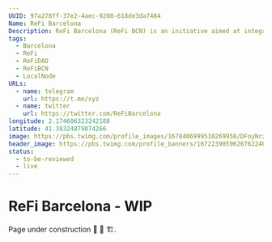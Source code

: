 ```yaml
---
UUID: 97a278ff-37e2-4aec-9208-618de3da7484
Name: ReFi Barcelona
Description: ReFi Barcelona (ReFi BCN) is an initiative aimed at integrating regenerative finance principles within the unique context of Barcelona.
tags:
  - Barcelona
  - ReFi
  - ReFiDAO
  - ReFiBCN
  - LocalNode
URLs:
  - name: telegram
    url: https://t.me/xyz
  - name: twitter
    url: https://twitter.com/ReFiBarcelona
longitude: 2.174606323242188
latitude: 41.38324879874266
image: https://pbs.twimg.com/profile_images/1678406999510269958/DFoyNrzy_400x400.jpg
header_image: https://pbs.twimg.com/profile_banners/1672239059626762240/1690210870/1500x500
status:
  - to-be-reviewed
  - live
---
```

# ReFi Barcelona - WIP

Page under construction 🚧 👷 🏗️.
